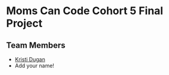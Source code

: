 # Moms Can Code Cohort 5 Final Project

## Team Members

- [Kristi Dugan](https://github.com/KristiDugan)
- Add your name!
